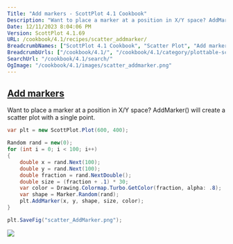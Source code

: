 ```yaml
---
Title: "Add markers - ScottPlot 4.1 Cookbook"
Description: "Want to place a marker at a position in X/Y space? AddMarker() will create a scatter plot with a single point."
Date: 12/11/2023 8:04:06 PM
Version: ScottPlot 4.1.69
URL: /cookbook/4.1/recipes/scatter_addmarker/
BreadcrumbNames: ["ScottPlot 4.1 Cookbook", "Scatter Plot", "Add markers"]
BreadcrumbUrls: ["/cookbook/4.1/", "/cookbook/4.1/category/plottable-scatter-plot", "/cookbook/4.1/recipes/scatter_addmarker/"]
SearchUrl: "/cookbook/4.1/search/"
OgImage: "/cookbook/4.1/images/scatter_addmarker.png"
---
```


<h2><a href='/cookbook/4.1/recipes/scatter_addmarker/'>Add markers</a></h2>

Want to place a marker at a position in X/Y space? AddMarker() will create a scatter plot with a single point.

```cs
var plt = new ScottPlot.Plot(600, 400);

Random rand = new(0);
for (int i = 0; i < 100; i++)
{
    double x = rand.Next(100);
    double y = rand.Next(100);
    double fraction = rand.NextDouble();
    double size = (fraction + .1) * 30;
    var color = Drawing.Colormap.Turbo.GetColor(fraction, alpha: .8);
    var shape = Marker.Random(rand);
    plt.AddMarker(x, y, shape, size, color);
}

plt.SaveFig("scatter_AddMarker.png");
```

<img src='../../images/scatter_addmarker.png' class='d-block mx-auto my-5' />



